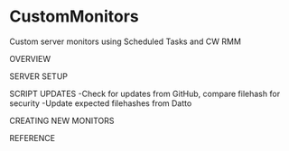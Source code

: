 # CustomMonitors
 Custom server monitors using Scheduled Tasks and CW RMM

OVERVIEW



SERVER SETUP



SCRIPT UPDATES
-Check for updates from GitHub, compare filehash for security
-Update expected filehashes from Datto

CREATING NEW MONITORS



REFERENCE



